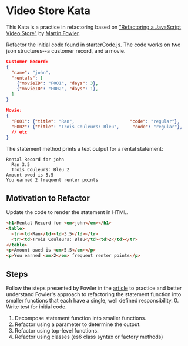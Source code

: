 # Video Store Kata
This Kata is a practice in refactoring based on ["Refactoring a JavaScript Video Store"][mf-video-store] by [Martin Fowler][mf-home].

Refactor the initial code found in starterCode.js. The code works on two json structures--a customer record, and a movie.
```json
Customer Record:
{
  "name": "john",
  "rentals": [
    {"movieID": "F001", "days": 3},
    {"movieID": "F002", "days": 1},
  ]
}

Movie:
{
  "F001": {"title": "Ran",                     "code": "regular"},
  "F002": {"title": "Trois Couleurs: Bleu",     "code": "regular"},
  // etc
}
```

The statement method prints a text output for a rental statement:
```
Rental Record for john
  Ran 3.5
  Trois Couleurs: Bleu 2
Amount owed is 5.5
You earned 2 frequent renter points
```

## Motivation to Refactor
Update the code to render the statement in HTML.
```HTML
<h1>Rental Record for <em>john</em></h1>
<table>
  <tr><td>Ran</td><td>3.5</td></tr>
  <tr><td>Trois Couleurs: Bleu</td><td>2</td></tr>
</table>
<p>Amount owed is <em>5.5</em></p>
<p>You earned <em>2</em> frequent renter points</p>
```

## Steps
Follow the steps presented by Fowler in the [article][mf-video-store] to practice and better understand Fowler's approach to refactoring the statement function into smaller functions that each have a single, well defined responsibility.
0. Write test for initial code.
1. Decompose statement function into smaller functions.
2. Refactor using a parameter to determine the output.
3. Refactor using top-level functions.
4. Refactor using classes (es6 class syntax or factory methods)

<!-- links -->
[mf-home]: https://martinfowler.com/
[mf-video-store]: https://martinfowler.com/articles/refactoring-video-store-js/